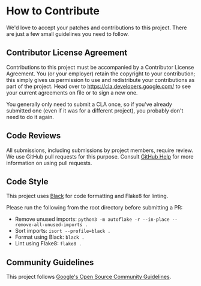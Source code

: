 # How to Contribute

We'd love to accept your patches and contributions to this project. There are
just a few small guidelines you need to follow.

## Contributor License Agreement

Contributions to this project must be accompanied by a Contributor License
Agreement. You (or your employer) retain the copyright to your contribution;
this simply gives us permission to use and redistribute your contributions as
part of the project. Head over to <https://cla.developers.google.com/> to see
your current agreements on file or to sign a new one.

You generally only need to submit a CLA once, so if you've already submitted one
(even if it was for a different project), you probably don't need to do it
again.

## Code Reviews

All submissions, including submissions by project members, require review. We
use GitHub pull requests for this purpose. Consult
[GitHub Help](https://help.github.com/articles/about-pull-requests/) for more
information on using pull requests.

## Code Style

This project uses [Black](https://pypi.org/project/black/) for code formatting and Flake8 for linting.

Please run the following from the root directory before submitting a PR:
* Remove unused imports: `python3 -m autoflake -r --in-place --remove-all-unused-imports .`
* Sort imports: `isort --profile=black .`
* Format using Black: `black .`
* Lint using Flake8: `flake8 .`

## Community Guidelines

This project follows [Google's Open Source Community
Guidelines](https://opensource.google/conduct/).